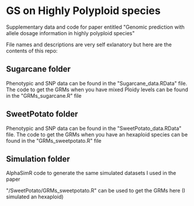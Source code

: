 # GS on Highly Polyploid species

Supplementary data and code for paper entitled "Genomic prediction with allele dosage information in highly polyploid species"

File names and descriptions are very self exlanatory but here are the contents of this repo:

## Sugarcane folder

Phenotypic and SNP data can be found in the "Sugarcane_data.RData" file.
The code to get the GRMs when you have mixed Ploidy levels can be found in the "GRMs_sugarcane.R" file

## SweetPotato folder

Phenotypic and SNP data can be found in the "SweetPotato_data.RData" file.
The code to get the GRMs when you have an hexaploid species can be found in the "GRMs_sweetpotato.R" file

## Simulation folder

AlphaSimR code to generate the same simulated datasets I used in the paper 

"/SweetPotato/GRMs_sweetpotato.R" can be used to get the GRMs here (I simulated an hexaploid)


